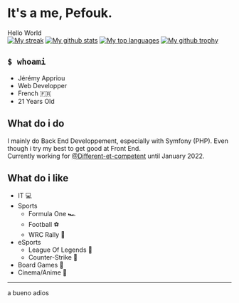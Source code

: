 # It's a me, Pefouk.
Hello World  
[![My streak](https://github-readme-streak-stats.herokuapp.com/?user=Pefouk&theme=blue-green)](https://github.com/pefouk)
[![My github stats](https://github-readme-stats.vercel.app/api?username=pefouk&theme=blue-green)](https://github.com/pefouk)
[![My top languages](https://github-readme-stats.vercel.app/api/top-langs/?username=Pefouk&theme=blue-green)](https://github.com/pefouk)
[![My github trophy](https://github-profile-trophy.vercel.app/?username=pefouk&row=1)](https://github.com/pefouk)  
## `$ whoami`
- Jérémy Appriou
- Web Developper
- French 🇫🇷
- 21 Years Old 

## What do i do
I mainly do Back End Developpement, especially with Symfony (PHP). Even though i try my best to get good at Front End.  
Currently working for [@Different-et-competent](https://github.com/Different-et-competent) until January 2022.

## What do i like
- IT 💻
- Sports
  - Formula One 🏎
  - Football ⚽
  - WRC Rally 🚗
- eSports
  - League Of Legends 👻
  - Counter-Strike 🔫
- Board Games 🎴
- Cinema/Anime 🎥
----
a bueno adios
